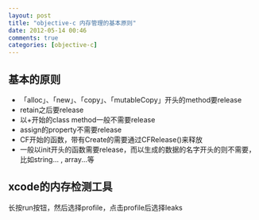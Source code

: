 ```yaml
---
layout: post
title: "objective-c 内存管理的基本原则"
date: 2012-05-14 00:46
comments: true
categories: [objective-c]
---
```

## 基本的原则
* 「alloc」、「new」、「copy」、「mutableCopy」开头的method要release
* retain之后要release
* 以+开始的class method一般不需要release
* assign的property不需要release
* CF开始的函数，带有Create的需要通过CFRelease()来释放
* 一般以init开头的函数需要release，而以生成的数据的名字开头的则不需要，比如string... , array...等

## xcode的内存检测工具
长按run按钮，然后选择profile，点击profile后选择leaks

